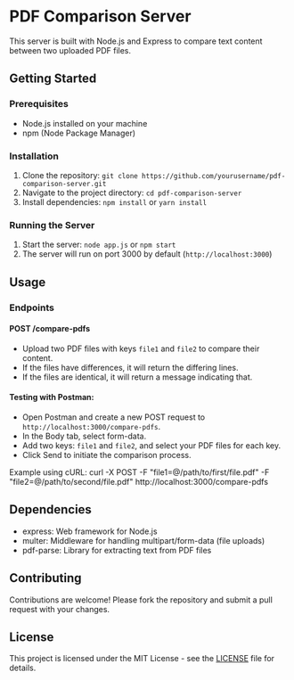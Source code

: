 # PDF Comparison Server

This server is built with Node.js and Express to compare text content between two uploaded PDF files.

## Getting Started

### Prerequisites

- Node.js installed on your machine
- npm (Node Package Manager)

### Installation

1. Clone the repository: `git clone https://github.com/yourusername/pdf-comparison-server.git`
2. Navigate to the project directory: `cd pdf-comparison-server`
3. Install dependencies: `npm install` or `yarn install`

### Running the Server

1. Start the server: `node app.js` or `npm start`
2. The server will run on port 3000 by default (`http://localhost:3000`)

## Usage

### Endpoints

#### POST /compare-pdfs

- Upload two PDF files with keys `file1` and `file2` to compare their content.
- If the files have differences, it will return the differing lines.
- If the files are identical, it will return a message indicating that.

#### Testing with Postman:

- Open Postman and create a new POST request to `http://localhost:3000/compare-pdfs`.
- In the Body tab, select form-data.
- Add two keys: `file1` and `file2`, and select your PDF files for each key.
- Click Send to initiate the comparison process.

Example using cURL:
curl -X POST -F "file1=@/path/to/first/file.pdf" -F "file2=@/path/to/second/file.pdf" http://localhost:3000/compare-pdfs

## Dependencies

- express: Web framework for Node.js
- multer: Middleware for handling multipart/form-data (file uploads)
- pdf-parse: Library for extracting text from PDF files

## Contributing

Contributions are welcome! Please fork the repository and submit a pull request with your changes.

## License

This project is licensed under the MIT License - see the [LICENSE](LICENSE) file for details.
